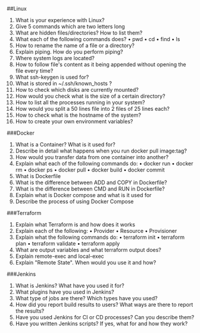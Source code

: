 ##Linux
1. What is your experience with Linux?
1. Give 5 commands which are two letters long
1. What are hidden files/directories? How to list them?
1. What each of the following commands does?
	• pwd
	• cd
	• find
	• ls
1. How to rename the name of a file or a directory?
1. Explain piping. How do you perform piping?
1. Where system logs are located?
1. How to follow file's content as it being appended without opening the file every time?
1. What ssh-keygen is used for?
1. What is stored in ~/.ssh/known_hosts ?
1. How to check which disks are currently mounted?
1. How would you check what is the size of a certain directory?
1. How to list all the processes running in your system?
1. How would you split a 50 lines file into 2 files of 25 lines each?
1. How to check what is the hostname of the system?
1. How to create your own environment variables?

###Docker
1. What is a Container? What is it used for?
1. Describe in detail what happens when you run docker pull image:tag?
1. How would you transfer data from one container into another?
1. Explain what each of the following commands do:
	• docker run
	• docker rm
	• docker ps
	• docker pull
	• docker build
	• docker commit
1. What is Dockerfile
1. What is the difference between ADD and COPY in Dockerfile?
1. What is the difference between CMD and RUN in Dockerfile?
1. Explain what is Docker compose and what is it used for
1. Describe the process of using Docker Compose

###Terraform
1. Explain what Terraform is and how does it works
1. Explain each of the following:
	• Provider
	• Resource
	• Provisioner
1. Explain what the following commands do:
	• terraform init
	• terraform plan
	• terraform validate
	• terraform apply
1. What are output variables and what terraform output does?
1. Explain remote-exec and local-exec
1. Explain "Remote State". When would you use it and how?

###Jenkins
1. What is Jenkins? What have you used it for?
1. What plugins have you used in Jenkins?
1. What type of jobs are there? Which types have you used?
1. How did you report build results to users? What ways are there to report the results?
1. Have you used Jenkins for CI or CD processes? Can you describe them?
1. Have you written Jenkins scripts? If yes, what for and how they work?
